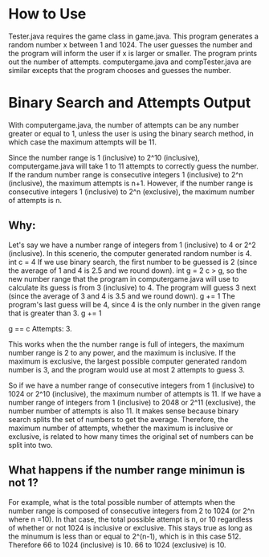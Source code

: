 How to Use
=============================
Tester.java requires the game class in game.java. This program generates a random number x between 1 and 1024. The user guesses the number and the program will inform the user if x is larger or smaller. The program prints out the number of attempts.
computergame.java and compTester.java are similar excepts that the program chooses and guesses the number.

Binary Search and Attempts Output
=============================
With computergame.java, the number of attempts can be any number greater or equal to 1, unless the user is using the binary search method, in which case the  maximum attempts will be 11. 

Since the number range is 1 (inclusive) to 2^10 (inclusive), computergame.java will take 1 to 11 attempts to correctly guess the number. 
If the randum number range is consecutive integers 1 (inclusive) to 2^n (inclusive), the maximum attempts is n+1.
However, if the number range is consecutive integers 1 (inclusive) to 2^n (exclusive), the maximum number of attempts is n.

Why:
-----------

Let's say we have a number range of integers from 1 (inclusive) to 4 or 2^2 (inclusive). 
In this scenerio, the computer generated random number is 4.
int c = 4
If we use binary search, the first number to be guessed is 2 (since the average of 1 and 4 is 2.5 and we round down).
int g = 2
c > g, so the new number range that the program in computergame.java will use to calculate its guess is from 3 (inclusive) to 4.
The program will guess 3 next (since the average of 3 and 4 is 3.5 and we round down).
g += 1
The program's last guess will be 4, since 4 is the only number in the given range that is greater than 3.
g += 1

g == c
Attempts: 3. 


This works when the the number range is full of integers, the maximum number range is 2 to any power, and the maximum is inclusive.
If the maximum is exclusive, the largest possible computer generated random number is 3, and the program would use at most 2 attempts to guess 3. 

So if we have a number range of consecutive integers from 1 (inclusive) to 1024 or 2^10 (inclusive), the maximum number of attempts is 11.
If we have a number range of integers from 1 (inclusive) to 2048 or 2^11 (exclusive), the number number of attempts is also 11.
It makes sense because binary search splits the set of numbers to get the average. Therefore, the maximum number of attempts, whether the maximum is inclusive or exclusive, is related to how many times the original set of numbers can be split into two.
 
What happens if the number range minimun is not 1?
----------------------------------------------
For example, what is the total possible number of attempts when the number range is composed of consecutive integers from 2 to 1024 (or 2^n where n =10).
In that case, the total possible attempt is n, or 10 regardless of whether or not 1024 is inclusive or exclusive.
This stays true as long as the minumum is less than or equal to 2^(n-1), which is in this case 512.
Therefore 66 to 1024 (inclusive) is 10.
66 to 1024 (exclusive) is 10.





